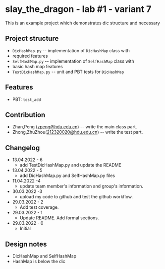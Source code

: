 # slay_the_dragon - lab #1 - variant 7

This is an example project which demonstrates dic structure and necessary

## Project structure

- `DicHashMap.py` -- implementation of `DicHashMap` class with
- required features
- `SelfHashMap.py` -- implementation of `SelfHashMap` class with
- basic hash map features
- `TestDicHashMap.py` -- unit and PBT tests for `DicHashMap`

## Features

- PBT: `test_add`

## Contribution

- Zhan,Peng (zpeng@hdu.edu.cn) -- write the main class part.
- Zhong,ZhuZhou(212320020@hdu.edu.cn) -- write the test part.

## Changelog

- 13.04.2022 - 6
  - add TestDicHashMap.py and update the README
- 13.04.2022 - 5
  - add DicHashMap.py and SelfHashMap.py files
- 11.04.2022 -4
  - update team member's information and group's information.
- 30.03.2022 -3
  - upload my code to github and test the github workflow.
- 29.03.2022 - 2
  - Add test coverage.
- 29.03.2022 - 1
  - Update README. Add formal sections.
- 29.03.2022 - 0
  - Initial

## Design notes

- DicHashMap and SelfHashMap
- HashMap is below the dic
